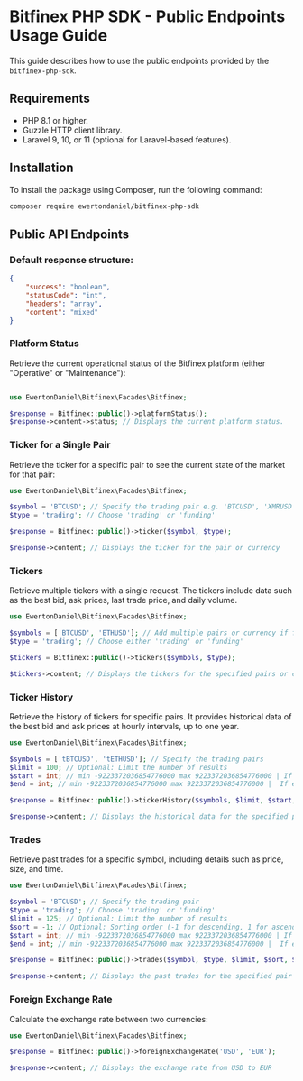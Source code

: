 # Bitfinex PHP SDK - Public Endpoints Usage Guide

This guide describes how to use the public endpoints provided by the `bitfinex-php-sdk`.

## Requirements

- PHP 8.1 or higher.
- Guzzle HTTP client library.
- Laravel 9, 10, or 11 (optional for Laravel-based features).

## Installation

To install the package using Composer, run the following command:

```bash
composer require ewertondaniel/bitfinex-php-sdk
```

## Public API Endpoints

### Default response structure:

```json
{
    "success": "boolean",
    "statusCode": "int",
    "headers": "array",
    "content": "mixed"
}
```

### Platform Status

Retrieve the current operational status of the Bitfinex platform (either "Operative" or "Maintenance"):

```php

use EwertonDaniel\Bitfinex\Facades\Bitfinex;

$response = Bitfinex::public()->platformStatus();
$response->content->status; // Displays the current platform status. 
```

### Ticker for a Single Pair

Retrieve the ticker for a specific pair to see the current state of the market for that pair:

```php
use EwertonDaniel\Bitfinex\Facades\Bitfinex;

$symbol = 'BTCUSD'; // Specify the trading pair e.g. 'BTCUSD', 'XMRUSD','ETHUSD', etc or funding currency symbol e.g. 'BTC', 'ETH', etc.
$type = 'trading'; // Choose 'trading' or 'funding'

$response = Bitfinex::public()->ticker($symbol, $type);

$response->content; // Displays the ticker for the pair or currency
```

### Tickers

Retrieve multiple tickers with a single request. The tickers include data such as the best bid, ask prices, last trade price, and daily volume.

```php
use EwertonDaniel\Bitfinex\Facades\Bitfinex;

$symbols = ['BTCUSD', 'ETHUSD']; // Add multiple pairs or currency if funding as needed
$type = 'trading'; // Choose either 'trading' or 'funding'

$tickers = Bitfinex::public()->tickers($symbols, $type);

$tickers->content; // Displays the tickers for the specified pairs or currencies group by symbol e.g. 'tBTCUSD', 'tETHUSD', etc. or funding currency symbol e.g. 'fBTC', 'fETH', etc.
```

### Ticker History

Retrieve the history of tickers for specific pairs. It provides historical data of the best bid and ask prices at hourly intervals, up to one year.

```php
use EwertonDaniel\Bitfinex\Facades\Bitfinex;

$symbols = ['tBTCUSD', 'tETHUSD']; // Specify the trading pairs
$limit = 100; // Optional: Limit the number of results
$start = int; // min -9223372036854776000 max 9223372036854776000 | If start is given, only records with MTS >= start (milliseconds) will be given as response.
$end = int; // min -9223372036854776000 max 9223372036854776000 |  If end is given, only records with MTS <= end (milliseconds) will be given as response.

$response = Bitfinex::public()->tickerHistory($symbols, $limit, $start, $end);

$response->content; // Displays the historical data for the specified pairs
```

### Trades

Retrieve past trades for a specific symbol, including details such as price, size, and time.

```php
use EwertonDaniel\Bitfinex\Facades\Bitfinex;

$symbol = 'BTCUSD'; // Specify the trading pair
$type = 'trading'; // Choose 'trading' or 'funding'
$limit = 125; // Optional: Limit the number of results
$sort = -1; // Optional: Sorting order (-1 for descending, 1 for ascending)
$start = int; // min -9223372036854776000 max 9223372036854776000 | If start is given, only records with MTS >= start (milliseconds) will be given as response.
$end = int; // min -9223372036854776000 max 9223372036854776000 |  If end is given, only records with MTS <= end (milliseconds) will be given as response.

$response = Bitfinex::public()->trades($symbol, $type, $limit, $sort, $start, $end);

$response->content; // Displays the past trades for the specified pair
```

### Foreign Exchange Rate

Calculate the exchange rate between two currencies:

```php
use EwertonDaniel\Bitfinex\Facades\Bitfinex;

$response = Bitfinex::public()->foreignExchangeRate('USD', 'EUR');

$response->content; // Displays the exchange rate from USD to EUR
```
